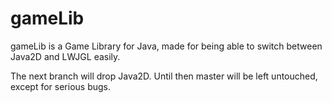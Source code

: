 gameLib
=======

gameLib is a Game Library for Java, made for being able to switch between Java2D and LWJGL easily.

The next branch will drop Java2D. Until then master will be left untouched, except for serious bugs.